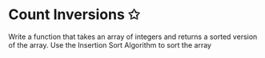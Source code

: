 # Count Inversions ✩

Write a function that takes an array of integers and returns a sorted version of the array.
Use the Insertion Sort Algorithm to sort the array